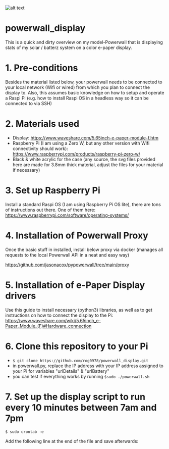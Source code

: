 ![alt text](https://github.com/rog0978/powerwall_display/blob/main/display.jpg?raw=true)
# powerwall_display
This is a quick and dirty overview on my model-Powerwall that is displaying stats of my solar / batterz system on a color e-paper display.

# 1. Pre-conditions

Besides the material listed below, your powerwall needs to be connected to your local network (Wifi or wired) from which you plan to connect the display to.
Also, this assumes basic knowledge on how to setup and operate a Raspi Pi (e.g. how to install Raspi OS in a headless way so it can be connected to via SSH)

# 2. Materials used

* Display: https://www.waveshare.com/5.65inch-e-paper-module-f.htm
* Raspberry Pi (I am using a Zero W, but any other version with Wifi connectivity should work): https://www.raspberrypi.com/products/raspberry-pi-zero-w/
* Black & white acrylic for the case (any source, the svg files provided here are made for 3.8mm thick material, adjust the files for your material if necessary)

# 3. Set up Raspberry Pi

Install a standard Raspi OS (I am using Raspberry Pi OS lite), there are tons of instructions out there. One of them here: https://www.raspberrypi.com/software/operating-systems/

# 4. Installation of Powerwall Proxy

Once the basic stuff in installed, install below proxy via docker (manages all requests to the local Powerwall API in a neat and easy way)

https://github.com/jasonacox/pypowerwall/tree/main/proxy

# 5. Installation of e-Paper Display drivers

Use this guide to install necessary (python3) libraries, as well as to get instructions on how to connect the display to the Pi: https://www.waveshare.com/wiki/5.65inch_e-Paper_Module_(F)#Hardware_connection

# 6. Clone this repository to your Pi

* `$ git clone https://github.com/rog0978/powerwall_display.git`
* in powerwall.py, replace the IP address with your IP address assigned to your Pi for variables "urlDetails" & "urlBattery"
* you can test if everything works by running `$sudo ./powerwall.sh`

# 7. Set up the display script to run every 10 minutes between 7am and 7pm

`$ sudo crontab -e`

Add the following line at the end of the file and save afterwards: 
